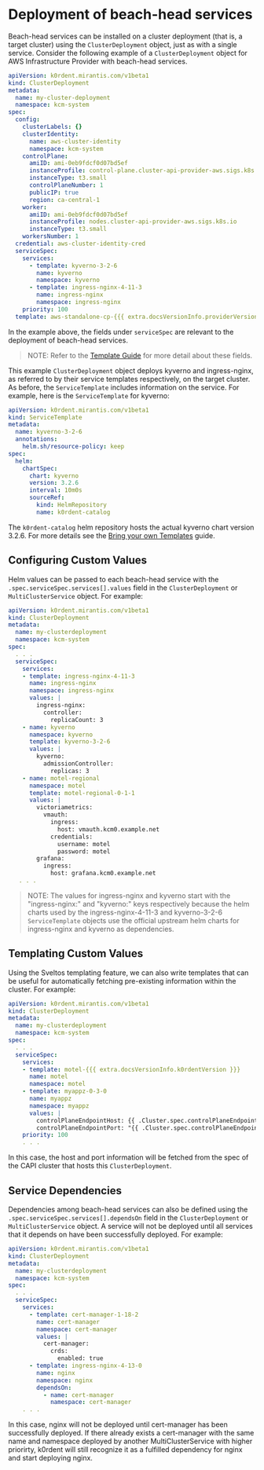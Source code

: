 # Deployment of beach-head services

Beach-head services can be installed on a cluster deployment (that is, a target cluster) using the `ClusterDeployment` object, just as with a single service. Consider the following example of a `ClusterDeployment` object for AWS Infrastructure Provider with beach-head services.

```yaml
apiVersion: k0rdent.mirantis.com/v1beta1
kind: ClusterDeployment
metadata:
  name: my-cluster-deployment
  namespace: kcm-system
spec:
  config:
    clusterLabels: {}
    clusterIdentity:
      name: aws-cluster-identity
      namespace: kcm-system
    controlPlane:
      amiID: ami-0eb9fdcf0d07bd5ef
      instanceProfile: control-plane.cluster-api-provider-aws.sigs.k8s.io
      instanceType: t3.small
      controlPlaneNumber: 1
      publicIP: true
      region: ca-central-1
    worker:
      amiID: ami-0eb9fdcf0d07bd5ef
      instanceProfile: nodes.cluster-api-provider-aws.sigs.k8s.io
      instanceType: t3.small
    workersNumber: 1
  credential: aws-cluster-identity-cred
  serviceSpec:
    services:
      - template: kyverno-3-2-6
        name: kyverno
        namespace: kyverno
      - template: ingress-nginx-4-11-3
        name: ingress-nginx
        namespace: ingress-nginx
    priority: 100
  template: aws-standalone-cp-{{{ extra.docsVersionInfo.providerVersions.dashVersions.awsStandaloneCpCluster }}}
```

In the example above, the fields under `serviceSpec` are relevant to the deployment of beach-head services.

> NOTE:
> Refer to the [Template Guide](../../reference/template/index.md) for more detail about these fields.

This example `ClusterDeployment` object deploys kyverno and ingress-nginx, as referred to by their
service templates respectively, on the target cluster.  As before, the `ServiceTemplate` includes information on the service. For example, here is the `ServiceTemplate` for kyverno:

```yaml
apiVersion: k0rdent.mirantis.com/v1beta1
kind: ServiceTemplate
metadata:
  name: kyverno-3-2-6
  annotations:
    helm.sh/resource-policy: keep
spec:
  helm:
    chartSpec:
      chart: kyverno
      version: 3.2.6
      interval: 10m0s
      sourceRef:
        kind: HelmRepository
        name: k0rdent-catalog
```

The `k0rdent-catalog` helm repository hosts the actual kyverno chart version 3.2.6.
For more details see the [Bring your own Templates](../../reference/template/template-byo.md) guide.

## Configuring Custom Values

Helm values can be passed to each beach-head service with the `.spec.serviceSpec.services[].values` field in the `ClusterDeployment` or `MultiClusterService` object. For example:

```yaml
apiVersion: k0rdent.mirantis.com/v1beta1
kind: ClusterDeployment
metadata:
  name: my-clusterdeployment
  namespace: kcm-system
spec:
  . . .
  serviceSpec:
    services:
    - template: ingress-nginx-4-11-3
      name: ingress-nginx
      namespace: ingress-nginx
      values: |
        ingress-nginx:
          controller:
            replicaCount: 3
    - name: kyverno
      namespace: kyverno
      template: kyverno-3-2-6
      values: |
        kyverno:
          admissionController:
            replicas: 3
    - name: motel-regional
      namespace: motel
      template: motel-regional-0-1-1
      values: |
        victoriametrics:
          vmauth:
            ingress:
              host: vmauth.kcm0.example.net
            credentials:
              username: motel
              password: motel
        grafana:
          ingress:
            host: grafana.kcm0.example.net
   . . .
```
> NOTE: 
> The values for ingress-nginx and kyverno start with the "ingress-nginx:" and "kyverno:" keys respectively because
> the helm charts used by the ingress-nginx-4-11-3 and kyverno-3-2-6 `ServiceTemplate` objects use the official upstream
> helm charts for ingress-nginx and kyverno as dependencies.

## Templating Custom Values

Using the Sveltos templating feature, we can also write templates that can be useful for automatically fetching pre-existing information within the cluster. For example:

```yaml
apiVersion: k0rdent.mirantis.com/v1beta1
kind: ClusterDeployment
metadata:
  name: my-clusterdeployment
  namespace: kcm-system
spec:
  . . .
  serviceSpec:
    services:
    - template: motel-{{{ extra.docsVersionInfo.k0rdentVersion }}}
      name: motel
      namespace: motel
    - template: myappz-0-3-0
      name: myappz
      namespace: myappz
      values: |
        controlPlaneEndpointHost: {{ .Cluster.spec.controlPlaneEndpoint.host }}
        controlPlaneEndpointPort: "{{ .Cluster.spec.controlPlaneEndpoint.port }}"
    priority: 100
    . . .        
```

In this case, the host and port information will be fetched from the spec of the CAPI cluster that hosts this `ClusterDeployment`.

## Service Dependencies
Dependencies among beach-head services can also be defined using the `.spec.serviceSpec.services[].dependsOn` field in the `ClusterDeployment` or `MultiClusterService` object. A service will not be deployed until all services that it depends on have been successfully deployed. For example:

```yaml
apiVersion: k0rdent.mirantis.com/v1beta1
kind: ClusterDeployment
metadata:
  name: my-clusterdeployment
  namespace: kcm-system
spec:
  . . .
  serviceSpec:
    services:
      - template: cert-manager-1-18-2
        name: cert-manager
        namespace: cert-manager
        values: |
          cert-manager:
            crds:
              enabled: true
      - template: ingress-nginx-4-13-0
        name: nginx
        namespace: nginx
        dependsOn:
          - name: cert-manager
            namespace: cert-manager
    . . .
```

In this case, nginx will not be deployed until cert-manager has been successfully deployed. If there already exists a cert-manager with the same name and namespace deployed by another MultiClusterService with higher priorirty, k0rdent will still recognize it as a fulfilled dependency for nginx and start deploying nginx.
